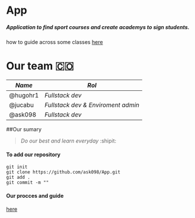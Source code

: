 # App
##### Application to find sport courses and create academys to sign students.


how to guide across some classes [here](https://github.com/ask098/App/blob/master/bases%20de%20datos.jpg)

# Our team :colombia:

*Name* | *Rol*
------------ | -------------
@hugohr1 | _Fullstack dev_
@jucabu | _Fullstack dev & Enviroment admin_
@ask098 | _Fullstack dev_

##Our sumary
> _Do our best and learn everyday_ :shipit:

#### To add our repository
```
git init
git clone https://github.com/ask098/App.git
git add .
git commit -m ""
```
#### Our procces and guide
[here](https://docs.google.com/document/d/1XXaU3OnZXUbz9IHpn6URh_sIe1dLC2zySlcVJ_MM4Bw/edit?usp=sharing)
